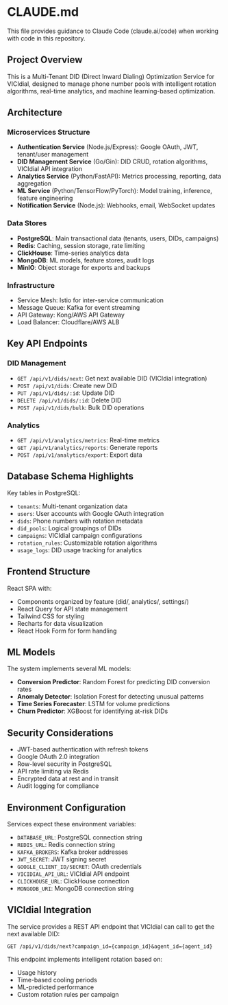 # CLAUDE.md

This file provides guidance to Claude Code (claude.ai/code) when working with code in this repository.

## Project Overview

This is a Multi-Tenant DID (Direct Inward Dialing) Optimization Service for VICIdial, designed to manage phone number pools with intelligent rotation algorithms, real-time analytics, and machine learning-based optimization.

## Architecture

### Microservices Structure
- **Authentication Service** (Node.js/Express): Google OAuth, JWT, tenant/user management
- **DID Management Service** (Go/Gin): DID CRUD, rotation algorithms, VICIdial API integration
- **Analytics Service** (Python/FastAPI): Metrics processing, reporting, data aggregation
- **ML Service** (Python/TensorFlow/PyTorch): Model training, inference, feature engineering
- **Notification Service** (Node.js): Webhooks, email, WebSocket updates

### Data Stores
- **PostgreSQL**: Main transactional data (tenants, users, DIDs, campaigns)
- **Redis**: Caching, session storage, rate limiting
- **ClickHouse**: Time-series analytics data
- **MongoDB**: ML models, feature stores, audit logs
- **MinIO**: Object storage for exports and backups

### Infrastructure
- Service Mesh: Istio for inter-service communication
- Message Queue: Kafka for event streaming
- API Gateway: Kong/AWS API Gateway
- Load Balancer: Cloudflare/AWS ALB

## Key API Endpoints

### DID Management
- `GET /api/v1/dids/next`: Get next available DID (VICIdial integration)
- `POST /api/v1/dids`: Create new DID
- `PUT /api/v1/dids/:id`: Update DID
- `DELETE /api/v1/dids/:id`: Delete DID
- `POST /api/v1/dids/bulk`: Bulk DID operations

### Analytics
- `GET /api/v1/analytics/metrics`: Real-time metrics
- `GET /api/v1/analytics/reports`: Generate reports
- `POST /api/v1/analytics/export`: Export data

## Database Schema Highlights

Key tables in PostgreSQL:
- `tenants`: Multi-tenant organization data
- `users`: User accounts with Google OAuth integration
- `dids`: Phone numbers with rotation metadata
- `did_pools`: Logical groupings of DIDs
- `campaigns`: VICIdial campaign configurations
- `rotation_rules`: Customizable rotation algorithms
- `usage_logs`: DID usage tracking for analytics

## Frontend Structure

React SPA with:
- Components organized by feature (did/, analytics/, settings/)
- React Query for API state management
- Tailwind CSS for styling
- Recharts for data visualization
- React Hook Form for form handling

## ML Models

The system implements several ML models:
- **Conversion Predictor**: Random Forest for predicting DID conversion rates
- **Anomaly Detector**: Isolation Forest for detecting unusual patterns
- **Time Series Forecaster**: LSTM for volume predictions
- **Churn Predictor**: XGBoost for identifying at-risk DIDs

## Security Considerations

- JWT-based authentication with refresh tokens
- Google OAuth 2.0 integration
- Row-level security in PostgreSQL
- API rate limiting via Redis
- Encrypted data at rest and in transit
- Audit logging for compliance

## Environment Configuration

Services expect these environment variables:
- `DATABASE_URL`: PostgreSQL connection string
- `REDIS_URL`: Redis connection string
- `KAFKA_BROKERS`: Kafka broker addresses
- `JWT_SECRET`: JWT signing secret
- `GOOGLE_CLIENT_ID/SECRET`: OAuth credentials
- `VICIDIAL_API_URL`: VICIdial API endpoint
- `CLICKHOUSE_URL`: ClickHouse connection
- `MONGODB_URI`: MongoDB connection string

## VICIdial Integration

The service provides a REST API endpoint that VICIdial can call to get the next available DID:
```
GET /api/v1/dids/next?campaign_id={campaign_id}&agent_id={agent_id}
```

This endpoint implements intelligent rotation based on:
- Usage history
- Time-based cooling periods
- ML-predicted performance
- Custom rotation rules per campaign